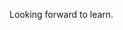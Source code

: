 Looking forward to learn.

<!---
ruveix/ruveix is a ✨ special ✨ repository because its `README.md` (this file) appears on your GitHub profile.
You can click the Preview link to take a look at your changes.
--->
